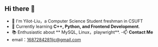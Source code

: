 ## Hi there 👋
- 🌱 I'm Yilot-Liu，a Computer Science Student freshman in CSUFT
- 🚀 Currently learning **C++, Python, and Frontend Development**.
- 📚 Enthusiastic about ** MySQL, Linux，playwright**.
-📫 **Contact Me**
- email：1687284281ljc@gmail.com

<!--
**Yilot-Liu/Yilot-Liu** is a ✨ _special_ ✨ repository because its `README.md` (this file) appears on your GitHub profile.

Here are some ideas to get you started:

- 🔭 I’m currently working on ...
- 🌱 I’m currently learning ...
- 👯 I’m looking to collaborate on ...
- 🤔 I’m looking for help with ...
- 💬 Ask me about ...
- 📫 How to reach me: ...
- 😄 Pronouns: ...
- ⚡ Fun fact: ...
-->
